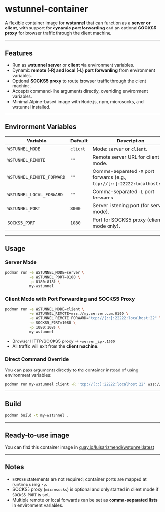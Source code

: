 # wstunnel-container

A flexible container image for **wstunnel** that can function as a **server or client**, with support for **dynamic port forwarding** and an optional **SOCKS5 proxy** for browser traffic through the client machine.

---

## Features

- Run as **wstunnel server** or **client** via environment variables.
- Dynamic **remote (-R) and local (-L) port forwarding** from environment variables.
- Optional **SOCKS5 proxy** to route browser traffic through the client machine.
- Accepts command-line arguments directly, overriding environment variables.
- Minimal Alpine-based image with Node.js, npm, microsocks, and wstunnel installed.

---

## Environment Variables

| Variable | Default | Description |
|----------|---------|-------------|
| `WSTUNNEL_MODE` | `client` | Mode: `server` or `client`. |
| `WSTUNNEL_REMOTE` | `""` | Remote server URL for client mode. |
| `WSTUNNEL_REMOTE_FORWARD` | `""` | Comma-separated `-R` port forwards (e.g., `tcp://[::]:22222:localhost:22`). |
| `WSTUNNEL_LOCAL_FORWARD` | `""` | Comma-separated `-L` port forwards. |
| `WSTUNNEL_PORT` | `8000` | Server listening port (for server mode). |
| `SOCKS5_PORT` | `1080` | Port for SOCKS5 proxy (client mode only). |

---

## Usage

### Server Mode

```bash
podman run -e WSTUNNEL_MODE=server \
           -e WSTUNNEL_PORT=8180 \
           -p 8180:8180 \
           my-wstunnel
```

### Client Mode with Port Forwarding and SOCKS5 Proxy

```bash
podman run -e WSTUNNEL_MODE=client \
           -e WSTUNNEL_REMOTE=wss://my.server.com:8180 \
           -e WSTUNNEL_REMOTE_FORWARD="tcp://[::]:22222:localhost:22" \
           -e SOCKS5_PORT=1080 \
           -p 1080:1080 \
           my-wstunnel
```

- Browser HTTP/SOCKS5 proxy → `<server_ip>:1080`
- All traffic will exit from the **client machine**.

### Direct Command Override

You can pass arguments directly to the container instead of using environment variables:

```bash
podman run my-wstunnel client -R 'tcp://[::]:22222:localhost:22' wss://my.server.com:8180
```

---

## Build

```bash
podman build -t my-wstunnel .
```


---

## Ready-to-use image

You can find this container image in [quay.io/luisarizmendi/wstunnel:latest](quay.io/luisarizmendi/wstunnel:latest)

---

## Notes

- `EXPOSE` statements are not required; container ports are mapped at runtime using `-p`.
- SOCKS5 proxy (`microsocks`) is optional and only started in client mode if `SOCKS5_PORT` is set.
- Multiple remote or local forwards can be set as **comma-separated lists** in environment variables.


